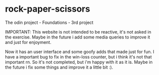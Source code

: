 # rock-paper-scissors
The odin project - Foundations - 3rd project

IMPORTANT: This website is not intended to be reactive, it's not asked in the exercise. Maybe in the future i add some media queries to improve it and just for enjoyment.

Now it has an user interface and some goofy adds that made just for fun. I have a important bug to fix in the win-loss counter, but i think it's not that important rn. So it's not completed, but i'm happy with it as it is. Maybe in the future i fix some things and improve it a little bit :).